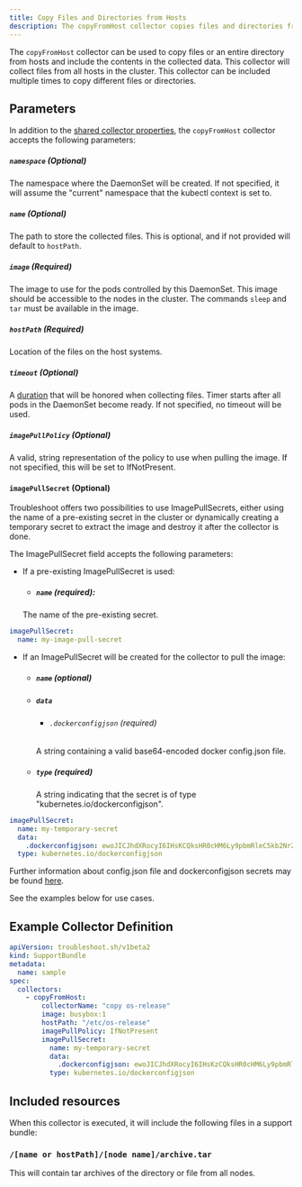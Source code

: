 ```yaml
---
title: Copy Files and Directories from Hosts
description: The copyFromHost collector copies files and directories from all hosts in the cluster.
---
```


The `copyFromHost` collector can be used to copy files or an entire directory from hosts and include the contents in the collected data.
This collector will collect files from all hosts in the cluster.
This collector can be included multiple times to copy different files or directories.

## Parameters

In addition to the [shared collector properties](https://troubleshoot.sh/docs/collect/collectors/#shared-properties), the `copyFromHost` collector accepts the following parameters:

##### `namespace` (Optional)
The namespace where the DaemonSet will be created.
If not specified, it will assume the "current" namespace that the kubectl context is set to.

##### `name` (Optional)
The path to store the collected files.
This is optional, and if not provided will default to `hostPath`.

##### `image` (Required)
The image to use for the pods controlled by this DaemonSet.
This image should be accessible to the nodes in the cluster.
The commands `sleep` and `tar` must be available in the image.

##### `hostPath` (Required)
Location of the files on the host systems.

##### `timeout` (Optional)
A [duration](https://golang.org/pkg/time/#Duration) that will be honored when collecting files.
Timer starts after all pods in the DaemonSet become ready.
If not specified, no timeout will be used.

##### `imagePullPolicy` (Optional)
A valid, string representation of the policy to use when pulling the image.
If not specified, this will be set to IfNotPresent.

#### `imagePullSecret` (Optional)

Troubleshoot offers two possibilities to use ImagePullSecrets, either using the name of a pre-existing secret in the cluster or dynamically creating a temporary secret to extract the image and destroy it after the collector is done.

The ImagePullSecret field accepts the following parameters:

- If a pre-existing ImagePullSecret is used:
  - ##### `name` (required):
  The  name of the pre-existing secret.
```yaml
imagePullSecret:
  name: my-image-pull-secret
```

- If an ImagePullSecret will be created for the collector to pull the image:
  - ##### `name` (optional)
  - ##### `data`
      - ###### `.dockerconfigjson` (required)
      A string containing a valid base64-encoded docker config.json file.
  - ##### `type` (required)
    A string indicating that the secret is of type "kubernetes.io/dockerconfigjson".
```yaml
imagePullSecret:
  name: my-temporary-secret
  data:
    .dockerconfigjson: ewoJICJhdXRocyI6IHsKCQksHR0cHM6Ly9pbmRleC5kb2NrZXIuaW8vdjEvIjoge30KCX0sCgkiSHR0cEhlYWRlcnMiOiB7CgkJIlVzZXItQWdlbnQiOiAiRG9ja2VyLUNsaWVudC8xOS4wMy4xMiAoZGFyd2luKSIKCX0sCgkiY3JlZHNTdG9yZSI6ICJkZXNrdG9wIiwKCSJleHBlcmltZW50YWwiOiAiZGlzYWJsZWQiLAoJInN0YWNrT3JjaGVzdHJhdG9yIjogInN3YXJtIgp9
  type: kubernetes.io/dockerconfigjson
```

Further information about config.json file and dockerconfigjson secrets may be found [here](https://kubernetes.io/docs/tasks/configure-pod-container/pull-image-private-registry/).

See the examples below for use cases.  

## Example Collector Definition

```yaml
apiVersion: troubleshoot.sh/v1beta2
kind: SupportBundle
metadata:
  name: sample
spec:
  collectors:
    - copyFromHost:
        collectorName: "copy os-release"
        image: busybox:1
        hostPath: "/etc/os-release"
        imagePullPolicy: IfNotPresent
        imagePullSecret:
          name: my-temporary-secret
          data:
            .dockerconfigjson: ewoJICJhdXRocyI6IHsKzCQksHR0cHM6Ly9pbmRleC5kb2NrZXIuaW8vdjEvIjoge30KCX0sCgkiSHR0cEhlYWRlcnMiOiB7CgkJIlVzZXItQWdlbnQiOiAiRG9ja2VyLUNsaWVudC8xOS4wMy4xMiAoZGFyd2luKSIKCX0sCgkiY3JlZHNTdG9yZSI6ICJkZXNrdG9wIiwKCSJleHBlcmltZW50YWwiOiAiZGlzYWJsZWQiLAoJInN0YWNrT3JjaGVzdHJhdG9yIjogInN3YXJtIgp9
          type: kubernetes.io/dockerconfigjson
```

## Included resources

When this collector is executed, it will include the following files in a support bundle:

### `/[name or hostPath]/[node name]/archive.tar`

This will contain tar archives of the directory or file from all nodes.
